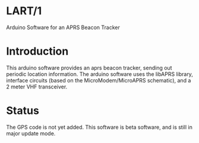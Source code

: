 # LART/1
Arduino Software for an APRS Beacon Tracker
# Introduction
This arduino software provides an aprs beacon tracker, sending out periodic location information.   The arduino software uses the libAPRS library, interface circuits (based on the MicroModem/MicroAPRS schematic), and a 2 meter VHF transceiver. 
# Status
The GPS code is not yet added.
This software is beta software, and is still in major update mode.
